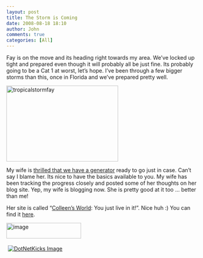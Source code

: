```yaml
---
layout: post
title: The Storm is Coming
date: 2008-08-18 18:10
author: John
comments: true
categories: [All]
---
```

<p>Fay is on the move and its heading right towards my area. We’ve locked up tight and prepared even though it will probably all be just fine. Its probably going to be a Cat 1 at worst, let’s hope. I’ve been through a few bigger storms than this, once in Florida and we’ve prepared pretty well. </p>  <p><a href="http://7papa7.com/FloridaLife/files/media/image/WindowsLiveWriter/TropicalStormFay_1419F/tropicalstormfay_2.jpg"><img title="tropicalstormfay" height="199" alt="tropicalstormfay" src="http://7papa7.com/FloridaLife/files/media/image/WindowsLiveWriter/TropicalStormFay_1419F/tropicalstormfay_thumb.jpg" width="293" border="0" /></a></p>  <p>My wife is <a href="/FloridaLife/blog/tropical-storm-fay/">thrilled that we have a generator</a> ready to go just in case. Can’t say I blame her. Its nice to have the basics available to you. My wife has been tracking the progress closely and posted some of her thoughts on her blog site. Yep, my wife is blogging now. She is pretty good at it too … better than me!</p>  <p>Her site is called “<a href="/FloridaLife/">Colleen’s World</a>: You just live in it!”. Nice huh :) You can find it <a href="/FloridaLife/">here</a>.</p>  <p><a href="/wp-content/uploads/files/media/image/WindowsLiveWriter/TheStormisComing_FE2B/image_2.png"><img title="image" style="border-top-width: 0px; border-left-width: 0px; border-bottom-width: 0px; border-right-width: 0px" height="41" alt="image" src="/wp-content/uploads/files/media/image/WindowsLiveWriter/TheStormisComing_FE2B/image_thumb.png" width="196" border="0" /></a></p><div class="wlWriterHeaderFooter" style="text-align:left; margin:0px; padding:4px 4px 4px 4px;"><a href="http://www.dotnetkicks.com/kick/?url=/all/the-storm-is-coming/"><img src="http://www.dotnetkicks.com/Services/Images/KickItImageGenerator.ashx?url=/all/the-storm-is-coming/&amp;bgcolor=0080C0&amp;fgcolor=FFFFFF&amp;border=000000&amp;cbgcolor=D4E1ED&amp;cfgcolor=000000" alt="DotNetKicks Image" border="0/"></a></div><div class="wlWriterHeaderFooter" style="text-align:left; margin:0px; padding:4px 4px 4px 4px;"><script type="text/javascript"><!-- var dzone_url = '/all/the-storm-is-coming/'; var dzone_title = 'The Storm is Coming'; var dzone_blurb = 'The Storm is Coming'; var dzone_style = '1'; --></script><script language="javascript" src="http://widgets.dzone.com/widgets/zoneit.js"></script> </div>

